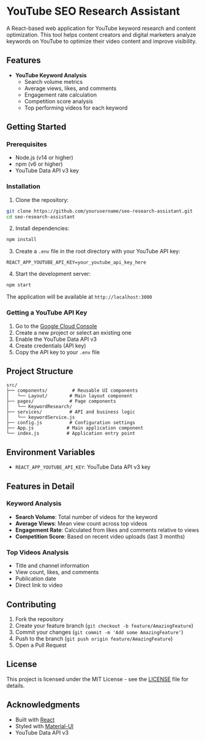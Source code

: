 # YouTube SEO Research Assistant

A React-based web application for YouTube keyword research and content optimization. This tool helps content creators and digital marketers analyze keywords on YouTube to optimize their video content and improve visibility.

## Features

- **YouTube Keyword Analysis**
  - Search volume metrics
  - Average views, likes, and comments
  - Engagement rate calculation
  - Competition score analysis
  - Top performing videos for each keyword

## Getting Started

### Prerequisites

- Node.js (v14 or higher)
- npm (v6 or higher)
- YouTube Data API v3 key

### Installation

1. Clone the repository:
```bash
git clone https://github.com/yourusername/seo-research-assistant.git
cd seo-research-assistant
```

2. Install dependencies:
```bash
npm install
```

3. Create a `.env` file in the root directory with your YouTube API key:
```env
REACT_APP_YOUTUBE_API_KEY=your_youtube_api_key_here
```

4. Start the development server:
```bash
npm start
```

The application will be available at `http://localhost:3000`

### Getting a YouTube API Key

1. Go to the [Google Cloud Console](https://console.cloud.google.com/)
2. Create a new project or select an existing one
3. Enable the YouTube Data API v3
4. Create credentials (API key)
5. Copy the API key to your `.env` file

## Project Structure

```
src/
├── components/         # Reusable UI components
│   └── Layout/        # Main layout component
├── pages/             # Page components
│   └── KeywordResearch/
├── services/          # API and business logic
│   └── keywordService.js
├── config.js          # Configuration settings
├── App.js            # Main application component
└── index.js          # Application entry point
```

## Environment Variables

- `REACT_APP_YOUTUBE_API_KEY`: YouTube Data API v3 key

## Features in Detail

### Keyword Analysis
- **Search Volume**: Total number of videos for the keyword
- **Average Views**: Mean view count across top videos
- **Engagement Rate**: Calculated from likes and comments relative to views
- **Competition Score**: Based on recent video uploads (last 3 months)

### Top Videos Analysis
- Title and channel information
- View count, likes, and comments
- Publication date
- Direct link to video

## Contributing

1. Fork the repository
2. Create your feature branch (`git checkout -b feature/AmazingFeature`)
3. Commit your changes (`git commit -m 'Add some AmazingFeature'`)
4. Push to the branch (`git push origin feature/AmazingFeature`)
5. Open a Pull Request

## License

This project is licensed under the MIT License - see the [LICENSE](LICENSE) file for details.

## Acknowledgments

- Built with [React](https://reactjs.org/)
- Styled with [Material-UI](https://mui.com/)
- YouTube Data API v3
